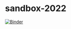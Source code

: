 # sandbox-2022

[![Binder](https://mybinder.org/badge_logo.svg)](https://mybinder.org/v2/gh/motroy/sandbox-2022/HEAD)
